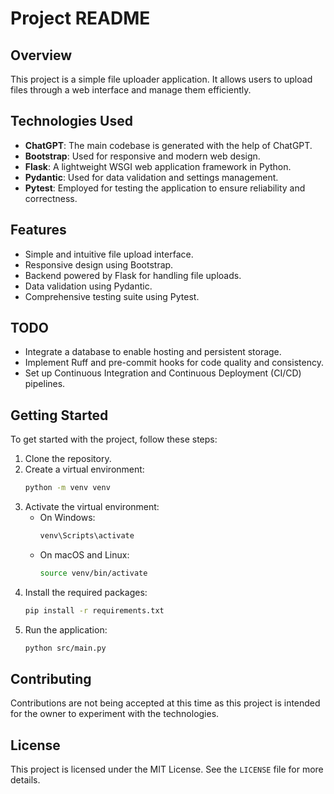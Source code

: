 # Project README

## Overview

This project is a simple file uploader application. It allows users to upload files through a web interface and manage them efficiently.

## Technologies Used

- **ChatGPT**: The main codebase is generated with the help of ChatGPT.
- **Bootstrap**: Used for responsive and modern web design.
- **Flask**: A lightweight WSGI web application framework in Python.
- **Pydantic**: Used for data validation and settings management.
- **Pytest**: Employed for testing the application to ensure reliability and correctness.

## Features

- Simple and intuitive file upload interface.
- Responsive design using Bootstrap.
- Backend powered by Flask for handling file uploads.
- Data validation using Pydantic.
- Comprehensive testing suite using Pytest.

## TODO

- Integrate a database to enable hosting and persistent storage.
- Implement Ruff and pre-commit hooks for code quality and consistency.
- Set up Continuous Integration and Continuous Deployment (CI/CD) pipelines.

## Getting Started

To get started with the project, follow these steps:

1. Clone the repository.
2. Create a virtual environment:
    ```sh
    python -m venv venv
    ```
3. Activate the virtual environment:
    - On Windows:
      ```sh
      venv\Scripts\activate
      ```
    - On macOS and Linux:
      ```sh
      source venv/bin/activate
      ```
4. Install the required packages:
    ```sh
    pip install -r requirements.txt
    ```
5. Run the application:
    ```sh
    python src/main.py
    ```

## Contributing

Contributions are not being accepted at this time as this project is intended for the owner to experiment with the technologies.


## License

This project is licensed under the MIT License. See the `LICENSE` file for more details.
